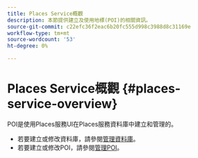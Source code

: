 ```yaml
---
title: Places Service概觀
description: 本節提供建立及使用地標(POI)的相關資訊。
source-git-commit: c22efc36f2eac6b20fc555d998c3988d8c31169e
workflow-type: tm+mt
source-wordcount: '53'
ht-degree: 0%

---
```



# Places Service概觀 {#places-service-overview}

POI是使用Places服務UI在Places服務資料庫中建立和管理的。

* 若要建立或修改資料庫，請參閱[管理資料庫](/help/poi-mgmt-ui/manage-libraries-in-the-places-ui.md)。
* 若要建立或修改POI，請參閱[管理POI](/help/poi-mgmt-ui/managing-pois-in-the-places-ui.md)。
